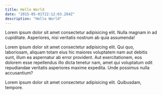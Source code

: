 ```yaml
---
title: Hello World
date: "2015-05-01T22:12:03.284Z"
description: "Hello World"
---
```


Lorem ipsum dolor sit amet consectetur adipisicing elit. Nulla magnam in ad cupiditate. Asperiores, nisi veritatis nostrum ab quia assumenda!

Lorem ipsum dolor sit amet consectetur adipisicing elit. Qui quo, laboriosam, aliquam totam eius hic maiores voluptatem nam aut debitis sunt, illum ea aspernatur ab error provident. Aut exercitationem, eos dolorem esse repellendus illo dicta tenetur nam, amet qui voluptatum odit repudiandae veritatis asperiores maxime expedita. Unde possimus nulla accusantium?

Lorem ipsum dolor sit amet consectetur adipisicing elit. Quibusdam, tempore.